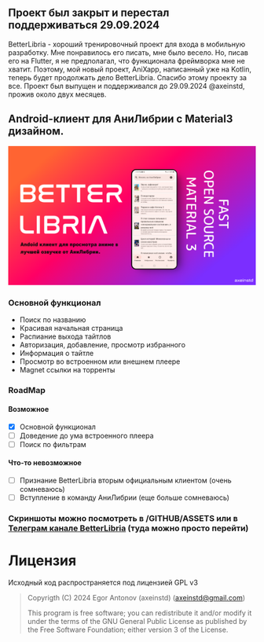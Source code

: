 ## Проект был закрыт и перестал поддерживаться 29.09.2024
BetterLibria - хороший тренировочный проект для входа в мобильную разработку. Мне понравилось его писать, мне было весело. Но, писав его на Flutter, я не предполагал, что функционала фреймворка мне не хватит. Поэтому, мой новый проект, AniXapp, написанный уже на Kotlin, теперь будет продолжать дело BetterLibria.
Спасибо этому проекту за все.
Проект был выпущен и поддерживался до 29.09.2024 @axeinstd, прожив около двух месяцев.

## Android-клиент для АниЛибрии с Material3 дизайном.
![Превью](/GITHUB/ASSETS/preview.png)
### Основной функционал
- Поиск по названию
- Красивая начальная страница
- Распиание выхода тайтлов
- Авторизация, добавление, просмотр избранного
- Информация о тайтле
- Просмотр во встроенном или внешнем плеере
- Magnet ссылки на торренты
### RoadMap
#### Возможное
- [x] Основной функционал
- [ ] Доведение до ума встроенного плеера
- [ ] Поиск по фильтрам
#### Что-то невозможное
- [ ] Признание BetterLibria вторым официальным клиентом (очень сомневаюсь)
- [ ] Вступление в команду АниЛибрии (еще больше сомневаюсь)
### Скриншоты можно посмотреть в /GITHUB/ASSETS или в [Телеграм канале BetterLibria](https://t.me/betterlibria "BetterLibria Telegram") (туда можно просто перейти)

# Лицензия
Исходный код распространяется под лицензией GPL v3
> Copyrigth (C) 2024 Egor Antonov (axeinstd) (axeinstd@gmail.com)
> 
> This program is free software; you can redistribute it and/or modify it under the terms of the GNU General Public License as published by the Free Software Foundation; either version 3 of the License.
